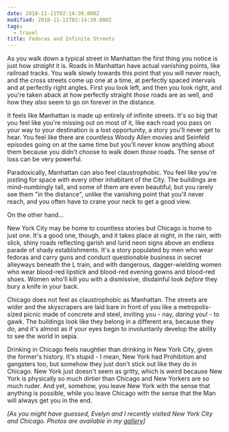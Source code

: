 ```yaml
---
date: 2018-11-11T02:14:39.000Z
modified: 2018-11-11T02:14:39.000Z
tags:
  - travel
title: Fedoras and Infinite Streets
---
```


As you walk down a typical street in Manhattan the first thing you notice is
just how _straight_ it is.  Roads in Manhattan have actual vanishing points,
like railroad tracks.  You walk slowly towards this point that you will
never reach, and the cross streets come up one at a time, at perfectly
spaced intervals and at perfectly right angles.  First you look left, and
then you look right, and you're taken aback at how perfectly straight
_those_ roads are as well, and how they _also_ seem to go on forever in the
distance.

It feels like Manhattan is made up entirely of infinite streets.  It's so
big that you feel like you're missing out on most of it, like each road you
pass on your way to your destination is a lost opportunity, a story you'll
never get to hear.  You feel like there are countless Woody Allen movies and
Seinfeld episodes going on at the same time but you'll never know anything
about them because you didn't choose to walk down _those_ roads.  The sense
of loss can be very powerful.

Paradoxically, Manhattan can also feel claustrophobic. You feel like you're
jostling for space with every other inhabitant of the City.  The buildings
are mind-numbingly tall, and some of them are even beautiful, but you rarely
see them "in the distance", unlike the vanishing point that you'll never
reach, and you often have to crane your neck to get a good view.

On the other hand...

New York City may be home to countless stories but Chicago is home to just
one.  It's a good one, though, and it takes place at night, in the rain,
with slick, shiny roads reflecting garish and lurid neon signs above an
endless parade of shady establishments.  It's a story populated by men who
wear fedoras and carry guns and conduct questionable business in secret
alleyways beneath the L train, and with dangerous, dagger-wielding women who
wear blood-red lipstick and blood-red evening gowns and blood-red shoes.
Women who'll kill you with a dismissive, disdainful look _before_ they bury
a knife in your back.

Chicago does not feel as claustrophobic as Manhattan.  The streets are wider
and the skyscrapers are laid bare in front of you like a metropolis-sized
picnic made of concrete and steel, inviting you - nay, _daring_ you! - to
gawk.  The buildings look like they belong in a different era, because they
_do_, and it's almost as if your eyes begin to involuntarily develop the
ability to see the world in sepia.

Drinking in Chicago feels naughtier than drinking in New York City, given
the former's history.  It's stupid - I mean, New York had Prohibition and
gangsters too, but somehow they just don't stick out like they do in
Chicago.  New York just doesn't seem as gritty, which is weird because New
York is physically so much dirtier than Chicago and New Yorkers are so much
ruder.  And yet, somehow, you leave New York with the sense that anything is
possible, while you leave Chicago with the sense that the Man will always
get you in the end.

_[As you might have guessed, Evelyn and I recently visited New York City and
Chicago.  Photos are available in my [gallery][1]]_

[1]: https://photos.desmondrivet.com/index.php?/category/53
